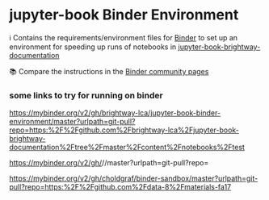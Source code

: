 # jupyter-book Binder Environment

ℹ️ Contains the requirements/environment files for [Binder](https://mybinder.org/) to set up an environment for speeding up runs of notebooks in [jupyter-book-brightway-documentation](https://github.com/brightway-lca/jupyter-book-brightway-documentation)

📚 Compare the instructions in the [Binder community pages](https://discourse.jupyter.org/t/tip-speed-up-binder-launches-by-pulling-github-content-in-a-binder-link-with-nbgitpuller/922)

### some links to try for running on binder

https://mybinder.org/v2/gh/brightway-lca/jupyter-book-binder-environment/master?urlpath=git-pull?repo=https:%2F%2Fgithub.com%2Fbrightway-lca%2Fjupyter-book-brightway-documentation%2Ftree%2Fmaster%2Fcontent%2Fnotebooks%2Ftest

https://mybinder.org/v2/gh/<your-username>/<your-environment-repo>/master?urlpath=git-pull?repo=<url-of-your-content-repo>

https://mybinder.org/v2/gh/choldgraf/binder-sandbox/master?urlpath=git-pull?repo=https:%2F%2Fgithub.com%2Fdata-8%2Fmaterials-fa17